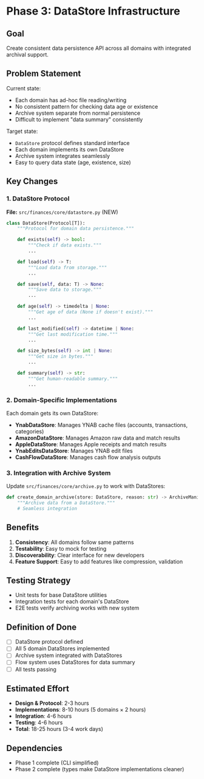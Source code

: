 # Phase 3: DataStore Infrastructure

## Goal

Create consistent data persistence API across all domains with integrated archival support.

## Problem Statement

Current state:
- Each domain has ad-hoc file reading/writing
- No consistent pattern for checking data age or existence
- Archive system separate from normal persistence
- Difficult to implement "data summary" consistently

Target state:
- `DataStore` protocol defines standard interface
- Each domain implements its own DataStore
- Archive system integrates seamlessly
- Easy to query data state (age, existence, size)

## Key Changes

### 1. DataStore Protocol

**File:** `src/finances/core/datastore.py` (NEW)

```python
class DataStore(Protocol[T]):
    """Protocol for domain data persistence."""

    def exists(self) -> bool:
        """Check if data exists."""
        ...

    def load(self) -> T:
        """Load data from storage."""
        ...

    def save(self, data: T) -> None:
        """Save data to storage."""
        ...

    def age(self) -> timedelta | None:
        """Get age of data (None if doesn't exist)."""
        ...

    def last_modified(self) -> datetime | None:
        """Get last modification time."""
        ...

    def size_bytes(self) -> int | None:
        """Get size in bytes."""
        ...

    def summary(self) -> str:
        """Get human-readable summary."""
        ...
```

### 2. Domain-Specific Implementations

Each domain gets its own DataStore:

- **YnabDataStore**: Manages YNAB cache files (accounts, transactions, categories)
- **AmazonDataStore**: Manages Amazon raw data and match results
- **AppleDataStore**: Manages Apple receipts and match results
- **YnabEditsDataStore**: Manages YNAB edit files
- **CashFlowDataStore**: Manages cash flow analysis outputs

### 3. Integration with Archive System

Update `src/finances/core/archive.py` to work with DataStores:

```python
def create_domain_archive(store: DataStore, reason: str) -> ArchiveManifest:
    """Archive data from a DataStore."""
    # Seamless integration
```

## Benefits

1. **Consistency**: All domains follow same patterns
2. **Testability**: Easy to mock for testing
3. **Discoverability**: Clear interface for new developers
4. **Feature Support**: Easy to add features like compression, validation

## Testing Strategy

- Unit tests for base DataStore utilities
- Integration tests for each domain's DataStore
- E2E tests verify archiving works with new system

## Definition of Done

- [ ] DataStore protocol defined
- [ ] All 5 domain DataStores implemented
- [ ] Archive system integrated with DataStores
- [ ] Flow system uses DataStores for data summary
- [ ] All tests passing

## Estimated Effort

- **Design & Protocol**: 2-3 hours
- **Implementations**: 8-10 hours (5 domains × 2 hours)
- **Integration**: 4-6 hours
- **Testing**: 4-6 hours
- **Total**: 18-25 hours (3-4 work days)

## Dependencies

- Phase 1 complete (CLI simplified)
- Phase 2 complete (types make DataStore implementations cleaner)
